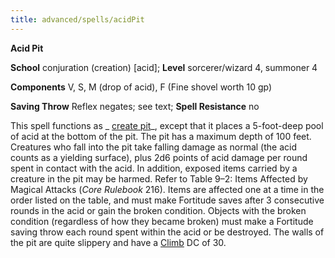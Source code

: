 ```yaml
---
title: advanced/spells/acidPit
---
```

 **Acid Pit**

**School** conjuration (creation) [acid]; **Level** sorcerer/wizard 4, summoner 4

**Components** V, S, M (drop of acid), F (Fine shovel worth 10 gp)

**Saving Throw** Reflex negates; see text; **Spell Resistance** no

This spell functions as _ [create pit](createPit#_create-pit-)_, except that it places a 5-foot-deep pool of acid at the bottom of the pit. The pit has a maximum depth of 100 feet. Creatures who fall into the pit take falling damage as normal (the acid counts as a yielding surface), plus 2d6 points of acid damage per round spent in contact with the acid. In addition, exposed items carried by a creature in the pit may be harmed. Refer to Table 9–2: Items Affected by Magical Attacks (_Core Rulebook_ 216). Items are affected one at a time in the order listed on the table, and must make Fortitude saves after 3 consecutive rounds in the acid or gain the broken condition. Objects with the broken condition (regardless of how they became broken) must make a Fortitude saving throw each round spent within the acid or be destroyed. The walls of the pit are quite slippery and have a [Climb](../../skills/climb#_climb) DC of 30.

